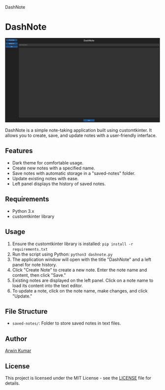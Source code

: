 DashNote

DashNote
========

![Dashnote Preview](./readme-assets/dashnote.png)


DashNote is a simple note-taking application built using customtkinter. It allows you to create, save, and update notes with a user-friendly interface.

Features
--------

*   Dark theme for comfortable usage.
*   Create new notes with a specified name.
*   Save notes with automatic storage in a "saved-notes" folder.
*   Update existing notes with ease.
*   Left panel displays the history of saved notes.

Requirements
------------

*   Python 3.x
*   customtkinter library

Usage
-----

1. Ensure the customtkinter library is installed:
   `pip install -r requirements.txt`
2.  Run the script using Python:
`python3 dashnote.py`
3.  The application window will open with the title "DashNote" and a left panel for note history.
4.  Click "Create Note" to create a new note. Enter the note name and content, then click "Save."
5.  Existing notes are displayed on the left panel. Click on a note name to load its content into the text editor.
6.  To update a note, click on the note name, make changes, and click "Update."

File Structure
--------------

*   `saved-notes/`: Folder to store saved notes in text files.

Author
------

[Arwin Kumar](https://arwindpianist.github.io/)

License
-------

This project is licensed under the MIT License - see the [LICENSE](LICENSE) file for details.